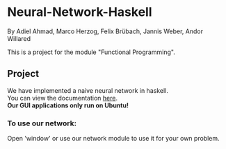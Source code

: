 # Neural-Network-Haskell

By Adiel Ahmad, Marco Herzog, Felix Brübach, Jannis Weber, Andor Willared

This is a project for the module "Functional Programming".

## Project
We have implemented a naive neural network in haskell.<br>
You can view the documentation [here](https://git.thm.de/akwl20/neural-network-haskell/blob/master/doc/index.html).<br> 
**Our GUI applications only run on Ubuntu!**<br>

### To use our network:

Open 'window' or use our network module to use it for your own problem.
